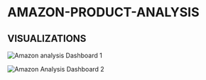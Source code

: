 # AMAZON-PRODUCT-ANALYSIS

## VISUALIZATIONS


![Amazon analysis  Dashboard 1](https://github.com/user-attachments/assets/4894178e-de72-4147-96ab-89d96a457b68)



![Amazon Analysis Dashboard 2](https://github.com/user-attachments/assets/2a0013a4-c9e0-41a7-9b30-9cd27f73d994)

